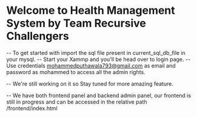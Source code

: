 # Welcome to Health Management System by Team Recursive Challengers

-- To get started with import the sql file present in current_sql_db_file in your mysql.
-- Start your Xammp and you'll be head over to login page.
-- Use credentials mohammedputhawala793@gmail.com as email and password as mohammed to access all the admin rights.

-- We're still working on it so Stay tuned for more amazing feature.

-- We have both frontend panel and backend admin panel, our frontend is still in progress and can be accessed in the relative path /frontend/index.html
